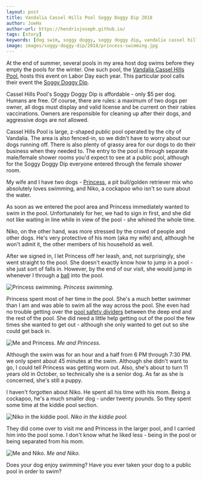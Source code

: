 ```yaml
---
layout: post
title: Vandalia Cassel Hills Pool Soggy Doggy Dip 2018
author: JoeHx
author-url: https://hendrixjoseph.github.io/
tags: [story]
keywords: [dog swim, soggy doggy, soggy doggy dip, vandalia cassel hills pool, cassel hills pool]
image: images/soggy-doggy-dip/2018/princess-swimming.jpg
---
```


At the end of summer, several pools in my area host dog swims before they empty the pools for the winter. One such pool, the [Vandalia Cassel Hills Pool](http://vandaliaohio.org/recreation/pools/cassel-hills-pool/), hosts this event on Labor Day each year. This particular pool calls their event the [Soggy Doggy Dip](https://www.facebook.com/events/1828036530593695/).

Cassel Hills Pool's Soggy Doggy Dip is affordable - only $5 per dog. Humans are free. Of course, there are rules: a maximum of two dogs per owner, all dogs must display and valid license and be current on their rabies vaccinations. Owners are responsible for cleaning up after their dogs, and aggressive dogs are not allowed.

Cassel Hills Pool is large, z-shaped public pool operated by the city of Vandalia. The area is also fenced-in, so we didn't have to worry about our dogs running off. There is also plenty of grassy area for our dogs to do their business when they needed to. The entry to the pool is through separate male/female shower rooms you'd expect to see at a public pool, although for the Soggy Doggy Dip everyone entered through the female shower room.

My wife and I have two dogs - [Princess](https://www.puppy-snuggles.com/blog/puppy-profile-princess/), a pit bull/golden retriever mix who absolutely loves swimming, and Niko, a cockapoo who isn't so sure about the water.

As soon as we entered the pool area and Princess immediately wanted to swim in the pool. Unfortunately for her, we had to sign in first, and she did not like waiting in line while in view of the pool - she whined the whole time.

Niko, on the other hand, was more stressed by the crowd of people and other dogs. He's very protective of his mom (aka my wife) and, although he won't admit it, the other members of his household as well.

After we signed in, I let Princess off her leash, and, not surprisingly, she went straight to the pool. She doesn't exactly know how to jump in a pool - she just sort of falls in. However, by the end of our visit, she would jump in whenever I through a [ball](https://www.amazon.com/Dog-Tennis-Balls-Woof-Sports/dp/B076R7SZD7/?tag=puppysnuggles-20) into the pool.

![Princess swimming.](/images/soggy-doggy-dip/2018/princess-swimming.jpg)
*Princess swimming.*

Princess spent most of her time in the pool. She's a much better swimmer than I am and was able to swim all the way across the pool. She even had no trouble getting over the [pool safety dividers](https://www.amazon.com/Swimming-Inground-Pools-16-BODA-PLASTICS/dp/B00HCGF6PY/?tag=puppysnuggles-20) between the deep end and the rest of the pool. She did need a little help getting out of the pool the few times she wanted to get out - although she only wanted to get out so she could get back in.

![Me and Princess.](/images/soggy-doggy-dip/2018/me-and-princess.jpg)
*Me and Princess.*

Although the swim was for an hour and a half from 6 PM through 7:30 PM. we only spent about 45 minutes at the swim. Although she didn't want to go, I could tell Princess was getting worn out. Also, she's about to turn 11 years old in October, so technically she is a senior dog. As far as she is concerned, she's still a puppy.

I haven't forgotten about Niko. He spent all his time with his mom. Being a cockapoo, he's a much smaller dog - under twenty pounds. So they spent some time at the kiddie pool section.

![Niko in the kiddie pool.](/images/soggy-doggy-dip/2018/niko-in-the-kiddie-pool.jpg)
*Niko in the kiddie pool.*

They did come over to visit me and Princess in the larger pool, and I carried him into the pool some. I don't know what he liked less - being in the pool or being separated from his mom.

![Me and Niko.](/images/soggy-doggy-dip/2018/me-and-niko.jpg)
*Me and Niko.*

Does your dog enjoy swimming? Have you ever taken your dog to a public pool in order to swim?
